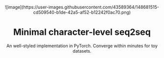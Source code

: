 
<p align="center">![image](https://user-images.githubusercontent.com/43589364/148681515-cd509540-b1de-42a5-af52-b12242f0ac70.png)
</p>
<h1 align="center">Minimal character-level seq2seq</h1>
<p align="center">An well-styled implementation in PyTorch. Converge within minutes for toy datasets.</p>
